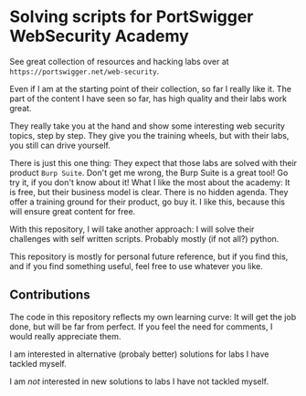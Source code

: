 # Solving scripts for PortSwigger WebSecurity Academy

See great collection of resources and hacking labs over at `https://portswigger.net/web-security`.

Even if I am at the starting point of their collection, so far I really like it.
The part of the content I have seen so far, has high quality and their labs work great.

They really take you at the hand and show some interesting web security topics, step by step.
They give you the training wheels, but with their labs, you still can drive yourself.

There is just this one thing:
They expect that those labs are solved with their product `Burp Suite`.
Don't get me wrong, the Burp Suite is a great tool!
Go try it, if you don't know about it!
What I like the most about the academy:
It is free, but their business model is clear. There is no hidden agenda.
They offer a training ground for their product, go buy it.
I like this, because this will ensure great content for free.

With this repository, I will take another approach:
I will solve their challenges with self written scripts.
Probably mostly (if not all?) python.

This repository is mostly for personal future reference,
but if you find this, and if you find something useful,
feel free to use whatever you like.

## Contributions

The code in this repository reflects my own learning curve: It will get the job done, but will be far from perfect.
If you feel the need for comments, I would really appreciate them.

I am interested in alternative (probaly better) solutions for labs I have tackled myself.

I am *not* interested in new solutions to labs I have not tackled myself.

